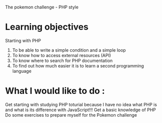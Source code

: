The pokemon challenge - PHP style

# Learning objectives
Starting with PHP
1. To be able to write a simple condition and a simple loop
2. To know how to access external resources (API)
3. To know where to search for PHP documentation
4. To find out how much easier it is to learn a second programming language

# What I would like to do :
Get starting with studying PHP toturial because I have no idea what PHP is and what is its difference with JavaScript!!!
Get a basic knowledge of PHP
Do some exercises to prepare myself for the Pokemon challenge
